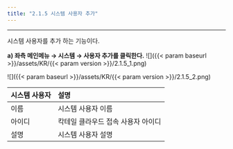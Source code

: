 ```yaml
---
title: "2.1.5 시스템 사용자 추가"
---
```


---

시스템 사용자를 추가 하는 기능이다.

**a) 좌측 메인메뉴 → 시스템 → 사용자 추가를 클릭한다.**
![]({{< param baseurl >}}/assets/KR/{{< param version >}}/2.1.5_1.png)

![]({{< param baseurl >}}/assets/KR/{{< param version >}}/2.1.5_2.png)

| **시스템 사용자** | **설명** |
| :--- | :--- |
| 이름 |  시스템 사용자 이름 |
| 아이디 | 칵테일 클라우드 접속 사용자 아이디 |
| 설명 | 시스템 사용자 설명 |
